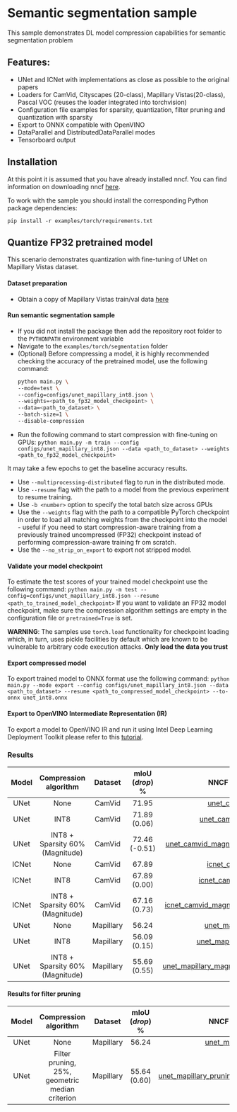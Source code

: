# Semantic segmentation sample

This sample demonstrates DL model compression capabilities for semantic segmentation problem

## Features:

- UNet and ICNet with implementations as close as possible to the original papers
- Loaders for CamVid, Cityscapes (20-class), Mapillary Vistas(20-class), Pascal VOC (reuses the loader integrated into torchvision)
- Configuration file examples for sparsity, quantization, filter pruning and quantization with sparsity
- Export to ONNX compatible with OpenVINO
- DataParallel and DistributedDataParallel modes
- Tensorboard output

## Installation

At this point it is assumed that you have already installed nncf. You can find information on downloading nncf [here](https://github.com/openvinotoolkit/nncf#user-content-installation).

To work with the sample you should install the corresponding Python package dependencies:

```
pip install -r examples/torch/requirements.txt
```

## Quantize FP32 pretrained model

This scenario demonstrates quantization with fine-tuning of UNet on Mapillary Vistas dataset.

#### Dataset preparation

- Obtain a copy of Mapillary Vistas train/val data [here](https://www.mapillary.com/dataset/vistas/)

#### Run semantic segmentation sample

- If you did not install the package then add the repository root folder to the `PYTHONPATH` environment variable
- Navigate to the `examples/torch/segmentation` folder
- (Optional) Before compressing a model, it is highly recommended checking the accuracy of the pretrained model, use the following command:
  ```bash
  python main.py \
  --mode=test \
  --config=configs/unet_mapillary_int8.json \
  --weights=<path_to_fp32_model_checkpoint> \
  --data=<path_to_dataset> \
  --batch-size=1 \
  --disable-compression
  ```
- Run the following command to start compression with fine-tuning on GPUs:
  `python main.py -m train --config configs/unet_mapillary_int8.json --data <path_to_dataset> --weights <path_to_fp32_model_checkpoint>`

It may take a few epochs to get the baseline accuracy results.

- Use `--multiprocessing-distributed` flag to run in the distributed mode.
- Use `--resume` flag with the path to a model from the previous experiment to resume training.
- Use `-b <number>` option to specify the total batch size across GPUs
- Use the `--weights` flag with the path to a compatible PyTorch checkpoint in order to load all matching weights from the checkpoint into the model - useful
  if you need to start compression-aware training from a previously trained uncompressed (FP32) checkpoint instead of performing compression-aware training fr
  om scratch.
- Use the `--no_strip_on_export` to export not stripped model.

#### Validate your model checkpoint

To estimate the test scores of your trained model checkpoint use the following command:
`python main.py -m test --config=configs/unet_mapillary_int8.json --resume <path_to_trained_model_checkpoint>`
If you want to validate an FP32 model checkpoint, make sure the compression algorithm settings are empty in the configuration file or `pretrained=True` is set.

**WARNING**: The samples use `torch.load` functionality for checkpoint loading which, in turn, uses pickle facilities by default which are known to be vulnerable to arbitrary code execution attacks. **Only load the data you trust**

#### Export compressed model

To export trained model to ONNX format use the following command:
`python main.py --mode export --config configs/unet_mapillary_int8.json --data <path_to_dataset> --resume <path_to_compressed_model_checkpoint> --to-onnx unet_int8.onnx`

#### Export to OpenVINO Intermediate Representation (IR)

To export a model to OpenVINO IR and run it using Intel Deep Learning Deployment Toolkit please refer to this [tutorial](https://software.intel.com/en-us/openvino-toolkit).

<a name="results"></a>
### Results

|Model|Compression algorithm|Dataset|mIoU (_drop_) %|NNCF config file|Checkpoint|
| :---: | :---: | :---: | :---: | :---: | :---: |
|UNet|None|CamVid|71.95|[unet_camvid.json](configs/unet_camvid.json)|[Link](https://storage.openvinotoolkit.org/repositories/nncf/models/develop/torch/unet_camvid.pth)|
|UNet|INT8|CamVid|71.89 (0.06)|[unet_camvid_int8.json](configs/unet_camvid_int8.json)|[Link](https://storage.openvinotoolkit.org/repositories/nncf/models/develop/torch/unet_camvid_int8.pth)|
|UNet|INT8 + Sparsity 60% (Magnitude)|CamVid|72.46 (-0.51)|[unet_camvid_magnitude_sparsity_int8.json](configs/unet_camvid_magnitude_sparsity_int8.json)|[Link](https://storage.openvinotoolkit.org/repositories/nncf/models/develop/torch/unet_camvid_magnitude_sparsity_int8.pth)|
|ICNet|None|CamVid|67.89|[icnet_camvid.json](configs/icnet_camvid.json)|[Link](https://storage.openvinotoolkit.org/repositories/nncf/models/develop/torch/icnet_camvid.pth)|
|ICNet|INT8|CamVid|67.89 (0.00)|[icnet_camvid_int8.json](configs/icnet_camvid_int8.json)|[Link](https://storage.openvinotoolkit.org/repositories/nncf/models/develop/torch/icnet_camvid_int8.pth)|
|ICNet|INT8 + Sparsity 60% (Magnitude)|CamVid|67.16 (0.73)|[icnet_camvid_magnitude_sparsity_int8.json](configs/icnet_camvid_magnitude_sparsity_int8.json)|[Link](https://storage.openvinotoolkit.org/repositories/nncf/models/develop/torch/icnet_camvid_magnitude_sparsity_int8.pth)|
|UNet|None|Mapillary|56.24|[unet_mapillary.json](configs/unet_mapillary.json)|[Link](https://storage.openvinotoolkit.org/repositories/nncf/models/develop/torch/unet_mapillary.pth)|
|UNet|INT8|Mapillary|56.09 (0.15)|[unet_mapillary_int8.json](configs/unet_mapillary_int8.json)|[Link](https://storage.openvinotoolkit.org/repositories/nncf/models/develop/torch/unet_mapillary_int8.pth)|
|UNet|INT8 + Sparsity 60% (Magnitude)|Mapillary|55.69 (0.55)|[unet_mapillary_magnitude_sparsity_int8.json](configs/unet_mapillary_magnitude_sparsity_int8.json)|[Link](https://storage.openvinotoolkit.org/repositories/nncf/models/develop/torch/unet_mapillary_magnitude_sparsity_int8.pth)|


<a name="filter_pruning"></a>
#### Results for filter pruning
|Model|Compression algorithm|Dataset|mIoU (_drop_) %|NNCF config file|Checkpoint|
| :---: | :---: | :---: | :---: | :---: | :---: |
|UNet|None|Mapillary|56.24|[unet_mapillary.json](configs/unet_mapillary.json)|[Link](https://storage.openvinotoolkit.org/repositories/nncf/models/develop/torch/unet_mapillary.pth)|
|UNet|Filter pruning, 25%, geometric median criterion|Mapillary|55.64 (0.60)|[unet_mapillary_pruning_geometric_median.json](configs/unet_mapillary_pruning_geometric_median.json)|[Link](https://storage.openvinotoolkit.org/repositories/nncf/models/develop/torch/unet_mapillary_pruning_geometric_median.pth)|
